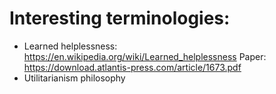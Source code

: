 # Interesting terminologies:
- Learned helplessness: https://en.wikipedia.org/wiki/Learned_helplessness
    Paper: https://download.atlantis-press.com/article/1673.pdf
- Utilitarianism philosophy
